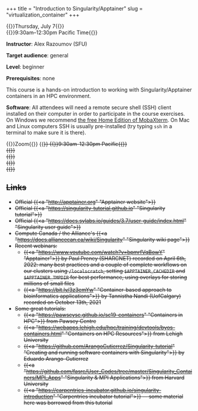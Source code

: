 +++
title = "Introduction to Singularity/Apptainer"
slug = "virtualization_container"
+++

{{<cor>}}Thursday, July 7{{</cor>}}\
{{<cgr>}}9:30am–12:30pm Pacific Time{{</cgr>}}

**Instructor**: Alex Razoumov (SFU)

**Target audience**: general

**Level**: beginner

**Prerequisites**: none
<!-- [Introduction to Compute Canada cloud](../cloud_cloud) course -->

This course is a hands-on introduction to working with Singularity/Apptainer containers in an HPC environment.

<!-- We will be running Docker inside virtual machines (VMs) in Compute Canada cloud, so you must be familiar -->
<!-- with setting up a blank Ubuntu server in a cloud VM before attending this course. -->

**Software**: All attendees will need a remote secure shell (SSH) client installed on their computer in
order to participate in the course exercises. On Windows we recommend
[the free Home Edition of MobaXterm](https://mobaxterm.mobatek.net/download.html). On Mac and Linux
computers SSH is usually pre-installed (try typing `ssh` in a terminal to make sure it is there).

<!-- {{< toc >}} -->

{{<cor>}}Zoom{{</cor>}} {{<s>}} {{<cgr>}}9:30am-12:30pm Pacific{{</cgr>}} \
{{<linktitle url="../singularity/sing-01-intro" text="What is Singularity / Apptainer">}} \
{{<linktitle url="../singularity/sing-02-build" text="Creating container images">}} \
{{<linktitle url="../singularity/sing-03-run" text="More on running containers">}} \
{{<linktitle url="../singularity/sing-04-advanced" text="Advanced Singularity usage">}}

## Links

- Official {{<a "http://apptainer.org" "Apptainer website">}}
- Official {{<a "https://singularity-tutorial.github.io" "Singularity tutorial">}}
- Official {{<a "https://docs.sylabs.io/guides/3.7/user-guide/index.html" "Singularity user guide">}}
- Compute Canada / the Alliance's {{<a "https://docs.alliancecan.ca/wiki/Singularity" "Singularity wiki page">}}
- Recent webinars:
  - {{<a "https://www.youtube.com/watch?v=bpmrfVqBowY" "Apptainer">}} by Paul Preney (SHARCNET) recorded on
    April 6th, 2022: many best practices and a couple of complete workflows on our clusters using
    `/localscratch`, setting `$APPTAINER_CACHEDIR` and `$APPTAINER_TMPDIR` for best performance, using
    overlays for storing millions of small files
  - {{<a "https://bit.ly/3z3emYw" "Container-based approach to bioinformatics applications">}} by Tannistha
    Nandi (UofCalgary) recorded on October 13th, 2021
- Some great tutorials:
  - {{<a "https://pawseysc.github.io/sc19-containers" "Containers in HPC">}} from Pawsey Centre
  - {{<a "https://webapps.lehigh.edu/hpc/training/devtools/byos-containers.html" "Containers on HPC Resources">}} from Lehigh University
  - {{<a "https://github.com/ArangoGutierrez/Singularity-tutorial" "Creating and running software containers with Singularity">}}
	by Eduardo Arango-Gutierrez
  - {{<a "https://github.com/fasrc/User_Codes/tree/master/Singularity_Containers/MPI_Apps" "Singularity & MPI Applications">}}
	from Harvard University
  - {{<a "https://carpentries-incubator.github.io/singularity-introduction" "Carpentries incubator tutorial">}}
    -- some material here was borrowed from this tutorial
